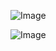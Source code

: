 ![Image](https://github.com/user-attachments/assets/99875bda-a4be-4ab7-8a88-24dae0831ec7)

![Image](https://github.com/user-attachments/assets/35e8d10f-91d3-49c9-bc23-9a6096e3119a)
